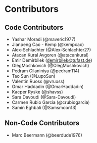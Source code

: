 # Contributors

## Code Contributors
- Yashar Moradi (@maveric1977)
- Jianpeng Cao - Kemp (@kempcao)
- Alex-Schlachter (@Alex-Schlachter27) 
- Atacan Kural Avgoren (@atacankural) 
- Emir Demirbilek (demirbilek@tufast.de) 
- OlegMoshkovich (@OlegMoshkovich)
- Pedram Gilaniniya (@pedram114)
- Tao Sun (@LupoSun) 
- Valentin Ruoss (@vruoss)
- Omar Haddadin (@OmarHaddadin)
- Kacper Ryske (@shavss)
- Sara Davoudi (@Sara-Davoudi)
- Carmen Rubio Garcia (@crubiogarcia)
- Samin Eghbali (@Samsmoon13)

## Non-Code Contributors
- Marc Beermann (@beerdude1976)
